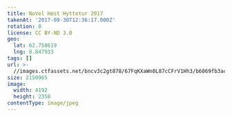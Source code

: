 ```yaml
---
title: NoVel Høst Hyttetur 2017
takenAt: '2017-09-30T12:36:17.000Z'
rotation: 0
license: CC BY-ND 3.0
geo:
  lat: 62.758619
  lng: 8.847933
tags: []
url: >-
  //images.ctfassets.net/bncv3c2gt878/67FqKXaWn0L87cCFrV1Hh3/b6069fb3acf94e2696dc78bc7522dbec/novel-hst-hyttetur-2017_37437046761_o
size: 2150965
image:
  width: 4192
  height: 2358
contentType: image/jpeg
---
```


